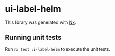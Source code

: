 # ui-label-helm

This library was generated with [Nx](https://nx.dev).

## Running unit tests

Run `nx test ui-label-helm` to execute the unit tests.
